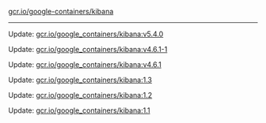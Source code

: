 [gcr.io/google-containers/kibana](https://hub.docker.com/r/cruse/kibana/tags/) 

----
Update: [gcr.io/google_containers/kibana:v5.4.0](https://hub.docker.com/r/cruse/kibana/tags/)

Update: [gcr.io/google_containers/kibana:v4.6.1-1](https://hub.docker.com/r/cruse/kibana/tags/)

Update: [gcr.io/google_containers/kibana:v4.6.1](https://hub.docker.com/r/cruse/kibana/tags/)

Update: [gcr.io/google_containers/kibana:1.3](https://hub.docker.com/r/cruse/kibana/tags/)

Update: [gcr.io/google_containers/kibana:1.2](https://hub.docker.com/r/cruse/kibana/tags/)

Update: [gcr.io/google_containers/kibana:1.1](https://hub.docker.com/r/cruse/kibana/tags/)

